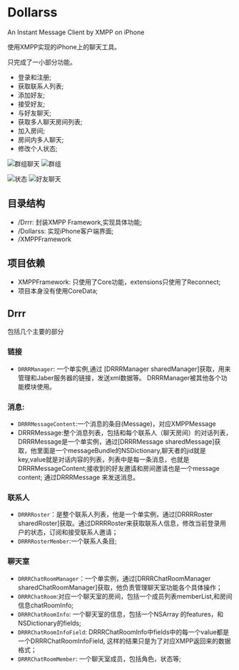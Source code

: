 Dollarss
========

An Instant Message Client by XMPP on iPhone

使用XMPP实现的iPhone上的聊天工具。

只完成了一小部分功能。

* 登录和注册;
* 获取联系人列表;
* 添加好友;
* 接受好友;
* 与好友聊天;
* 获取多人聊天房间列表;
* 加入房间;
* 房间内多人聊天;
* 修改个人状态;


![群组聊天](https://farm8.staticflickr.com/7276/13801145794_ab25db30bd.jpg)
![群组](https://farm3.staticflickr.com/2818/13800802655_790c0154e9.jpg)

![状态](https://farm4.staticflickr.com/3680/13800821973_64182b21d9.jpg)
![好友聊天](https://farm6.staticflickr.com/5116/13800802835_f98bedca6e.jpg)

## 目录结构
* /Drrr: 封装XMPP Framework,实现具体功能;
* /Dollarss: 实现iPhone客户端界面;
* /XMPPFramework

## 项目依赖
* XMPPFramework: 只使用了Core功能，extensions只使用了Reconnect;
* 项目本身没有使用CoreData;

## Drrr
包括几个主要的部分 

### 链接
* `DRRRManager`: 一个单实例,通过 [DRRRManager sharedManager]获取，用来管理和Jaber服务器的链接，发送xml数据等。 DRRRManager被其他各个功能模块使用。

### 消息:

* `DRRRMessageContent`:一个消息的条目(Message)，对应XMPPMessage
* DRRRMessage:整个消息列表，包括和每个联系人（聊天房间）的对话列表，DRRRMessage是一个单实例，通过[DRRRMessage sharedMessage]获取，他里面是一个messageBundle的NSDictionary,聊天者的jid就是key,value就是对话内容的列表，列表中是每一条消息，也就是DRRRMessageContent;接收到的好友邀请和房间邀请也是一个message content; 通过DRRRMessage 来发送消息。

### 联系人
* `DRRRRoster`：是整个联系人列表，他是一个单实例，通过[DRRRRoster sharedRoster]获取。通过DRRRRoster来获取联系人信息，修改当前登录用户的状态，订阅和接受联系人邀请；
* `DRRRRosterMember`:一个联系人条目;

### 聊天室
* `DRRRChatRoomManager`：一个单实例，通过[DRRRChatRoomManager sharedChatRoomManager]获取，他负责管理聊天室功能各个具体操作；
* `DRRRChatRoom`:对应一个聊天室的房间，包括一个成员列表memberList,和房间信息chatRoomInfo;
* `DRRRChatRoomInfo`: 一个聊天室的信息，包括一个NSArray 的features，和 NSDictionary的fields; 
* `DRRRChatRoomInfoField`: DRRRChatRoomInfo中fields中的每一个value都是一个DRRRChatRoomInfoField, 这样的结果只是为了对应XMPP返回来的数据格式；
* `DRRRChatRoomMember`: 一个聊天室成员，包括角色，状态等;